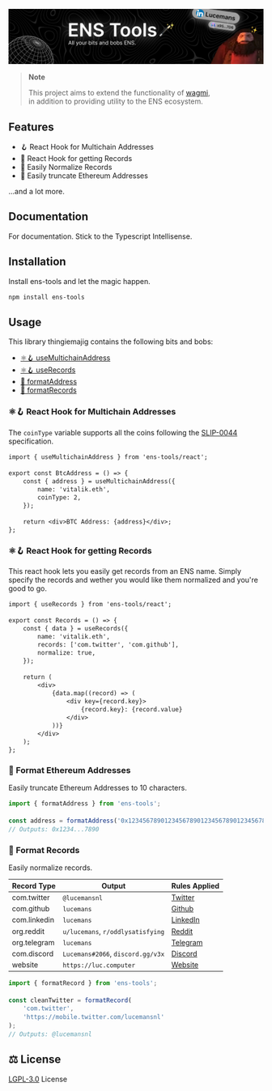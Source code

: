 [![ens-tools](https://raw.githubusercontent.com/v3xlabs/ens-tools/master/.github/banner1.png)](https://www.npmjs.com/package/ens-tools)

> **Note**
>
> This project aims to extend the functionality of [wagmi](https://wagmi.sh/),<br />
> in addition to providing utility to the ENS ecosystem.

## Features

-   🪝 React Hook for Multichain Addresses
-   💾 React Hook for getting Records
-   💼 Easily Normalize Records
-   📝 Easily truncate Ethereum Addresses

...and a lot more.

## Documentation

For documentation. Stick to the Typescript Intellisense.

## Installation

Install ens-tools and let the magic happen.

```bash
npm install ens-tools
```

## Usage

This library thingiemajig contains the following bits and bobs:

-   [⚛️🪝 useMultichainAddress](#react-hook-for-multichain-addresses)
-   [⚛️🪝 useRecords](#react-hook-for-getting-records)
-   [📝 formatAddress](#format-ethereum-addresses)
-   [📝 formatRecords](#format-records)

### ⚛️🪝 React Hook for Multichain Addresses

The `coinType` variable supports all the coins following the [SLIP-0044](https://github.com/satoshilabs/slips/blob/master/slip-0044.md) specification.

```tsx
import { useMultichainAddress } from 'ens-tools/react';

export const BtcAddress = () => {
    const { address } = useMultichainAddress({
        name: 'vitalik.eth',
        coinType: 2,
    });

    return <div>BTC Address: {address}</div>;
};
```

### ⚛️🪝 React Hook for getting Records

This react hook lets you easily get records from an ENS name.
Simply specify the records and wether you would like them normalized and you're good to go.

```tsx
import { useRecords } from 'ens-tools/react';

export const Records = () => {
    const { data } = useRecords({
        name: 'vitalik.eth',
        records: ['com.twitter', 'com.github'],
        normalize: true,
    });

    return (
        <div>
            {data.map((record) => (
                <div key={record.key}>
                    {record.key}: {record.value}
                </div>
            ))}
        </div>
    );
};
```

### 📝 Format Ethereum Addresses

Easily truncate Ethereum Addresses to 10 characters.

```ts
import { formatAddress } from 'ens-tools';

const address = formatAddress('0x1234567890123456789012345678901234567890');
// Outputs: 0x1234...7890
```

### 📝 Format Records

Easily normalize records.

| Record Type  | Output                            | Rules Applied                                                                                        |
| ------------ | --------------------------------- | ---------------------------------------------------------------------------------------------------- |
| com.twitter  | `@lucemansnl`                     | [Twitter](https://github.com/v3xlabs/ens-tools/blob/master/src/format/records/twitter/twitter.ts)    |
| com.github   | `lucemans`                        | [Github](https://github.com/v3xlabs/ens-tools/blob/master/src/format/records/github/github.ts)       |
| com.linkedin | `lucemans`                        | [LinkedIn](https://github.com/v3xlabs/ens-tools/blob/master/src/format/records/linkedin/linkedin.ts) |
| org.reddit   | `u/lucemans`, `r/oddlysatisfying` | [Reddit](https://github.com/v3xlabs/ens-tools/blob/master/src/format/records/reddit/reddit.ts)       |
| org.telegram | `lucemans`                        | [Telegram](https://github.com/v3xlabs/ens-tools/blob/master/src/format/records/telegram/telegram.ts) |
| com.discord  | `Lucemans#2066`, `discord.gg/v3x` | [Discord](https://github.com/v3xlabs/ens-tools/blob/master/src/format/records/discord/discord.ts)    |
| website      | `https://luc.computer`            | [Website](https://github.com/v3xlabs/ens-tools/blob/master/src/format/records/website/website.ts)    |

```ts
import { formatRecord } from 'ens-tools';

const cleanTwitter = formatRecord(
    'com.twitter',
    'https://mobile.twitter.com/lucemansnl'
);
// Outputs: @lucemansnl
```

## ⚖️ License

[LGPL-3.0](/LICENSE) License
